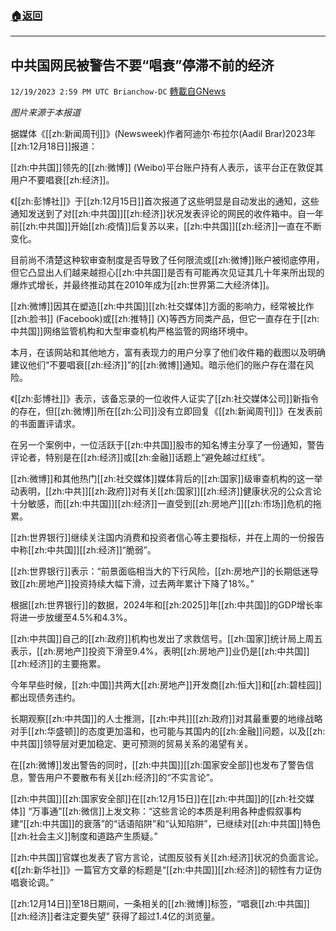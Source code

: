 ###  [:house:返回](README.md)
---


## 中共国网民被警告不要“唱衰”停滞不前的经济
`12/19/2023 2:59 PM UTC Brianchow-DC` [轉載自GNews](https://gnews.org/articles/2129000)

*图片来源于本报道*

据媒体《[[zh:新闻周刊]]》(Newsweek)作者阿迪尔·布拉尔(Aadil Brar)2023年[[zh:12月18日]]报道：

[[zh:中共国]]领先的[[zh:微博]] (Weibo)平台账户持有人表示，该平台正在敦促其用户不要唱衰[[zh:经济]]。

《[[zh:彭博社]]》于[[zh:12月15日]]首次报道了这些明显是自动发出的通知，这些通知发送到了对[[zh:中共国]][[zh:经济]]状况发表评论的网民的收件箱中。自一年前[[zh:中共国]]开始[[zh:疫情]]后复苏以来，[[zh:中共国]][[zh:经济]]一直在不断变化。

目前尚不清楚这种软审查制度是否导致了任何限流或[[zh:微博]]账户被彻底停用，但它凸显出人们越来越担心[[zh:中共国]]是否有可能再次见证其几十年来所出现的爆炸式增长，并最终推动其在2010年成为[[zh:世界第二大经济体]]。

[[zh:微博]]因其在塑造[[zh:中共国]][[zh:社交媒体]]方面的影响力，经常被比作[[zh:脸书]] (Facebook)或[[zh:推特]] (X)等西方同类产品，但它一直存在于[[zh:中共国]]网络监管机构和大型审查机构严格监管的网络环境中。

本月，在该网站和其他地方，富有表现力的用户分享了他们收件箱的截图以及明确建议他们“不要唱衰[[zh:经济]]”的[[zh:微博]]通知。暗示他们的账户存在潜在风险。

《[[zh:彭博社]]》表示，该备忘录的一位收件人证实了[[zh:社交媒体公司]]新指令的存在，但[[zh:微博]]所在[[zh:公司]]没有立即回复《[[zh:新闻周刊]]》在发表前的书面置评请求。

在另一个案例中，一位活跃于[[zh:中共国]]股市的知名博主分享了一份通知，警告评论者，特别是在[[zh:经济]]或[[zh:金融]]话题上“避免越过红线”。

[[zh:微博]]和其他热门[[zh:社交媒体]]媒体背后的[[zh:国家]]级审查机构的这一举动表明，[[zh:中共]][[zh:政府]]对有关[[zh:国家]][[zh:经济]]健康状况的公众言论十分敏感，而[[zh:中共国]][[zh:经济]]一直受到[[zh:房地产]][[zh:市场]]危机的拖累。

[[zh:世界银行]]继续关注国内消费和投资者信心等主要指标，并在上周的一份报告中称[[zh:中共国]][[zh:经济]]“脆弱”。

[[zh:世界银行]]表示：“前景面临相当大的下行风险，[[zh:房地产]]的长期低迷导致[[zh:房地产]]投资持续大幅下滑，过去两年累计下降了18%。”

根据[[zh:世界银行]]的数据，2024年和[[zh:2025]]年[[zh:中共国]]的GDP增长率将进一步放缓至4.5%和4.3%。

[[zh:中共国]]自己的[[zh:政府]]机构也发出了求救信号。[[zh:国家]]统计局上周五表示，[[zh:房地产]]投资下滑至9.4%，表明[[zh:房地产]]业仍是[[zh:中共国]][[zh:经济]]的主要拖累。

今年早些时候，[[zh:中国]]共两大[[zh:房地产]]开发商[[zh:恒大]]和[[zh:碧桂园]]都出现债务违约。

长期观察[[zh:中共国]]的人士推测，[[zh:中共]][[zh:政府]]对其最重要的地缘战略对手[[zh:华盛顿]]的态度更加温和，也可能与其国内的[[zh:金融]]问题，以及[[zh:中共国]]领导层对更加稳定、更可预测的贸易关系的渴望有关。

在[[zh:微博]]发出警告的同时，[[zh:中共国]][[zh:国家安全部]]也发布了警告信息，警告用户不要散布有关[[zh:经济]]的“不实言论”。

[[zh:中共国]][[zh:国家安全部]]在[[zh:12月15日]]在[[zh:中共国]]的[[zh:社交媒体]] “万事通”[[zh:微信]]上发文称：“这些言论的本质是利用各种虚假叙事构建“[[zh:中共国]]的衰落”的“话语陷阱”和“认知陷阱”，已继续对[[zh:中共国]]特色[[zh:社会主义]]制度和道路产生质疑。”

[[zh:中共国]]官媒也发表了官方言论，试图反驳有关[[zh:经济]]状况的负面言论。《[[zh:新华社]]》一篇官方文章的标题是“[[zh:中共国]][[zh:经济]]的韧性有力证伪唱衰论调。”

[[zh:12月14日]]至18日期间，一条相关的[[zh:微博]]标签，“唱衰[[zh:中共国]][[zh:经济]]者注定要失望” 获得了超过1.4亿的浏览量。
